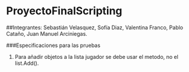 # ProyectoFinalScripting
##Integrantes: Sebastián Velasquez, Sofía Diaz, Valentina Franco, Pablo Cataño, Juan Manuel Arciniegas.


###Especificaciones para las pruebas
1. Para añadir objetos a la lista jugador se debe usar el metodo, no el list.Add().
